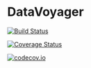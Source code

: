 # DataVoyager

[![Build Status](https://travis-ci.org/davidanthoff/DataVoyager.jl.svg?branch=master)](https://travis-ci.org/davidanthoff/DataVoyager.jl)

[![Coverage Status](https://coveralls.io/repos/davidanthoff/DataVoyager.jl/badge.svg?branch=master&service=github)](https://coveralls.io/github/davidanthoff/DataVoyager.jl?branch=master)

[![codecov.io](http://codecov.io/github/davidanthoff/DataVoyager.jl/coverage.svg?branch=master)](http://codecov.io/github/davidanthoff/DataVoyager.jl?branch=master)
